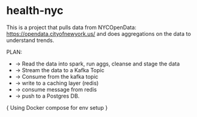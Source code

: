 # health-nyc

This is a project that pulls data from NYCOpenData: https://opendata.cityofnewyork.us/ and does aggregations on the data to understand trends. 

PLAN:

* -> Read the data into spark, run aggs, cleanse and stage the data
* -> Stream the data to a Kafka Topic
* -> Consume from the kafka topic
* -> write to a caching layer (redis)
* -> consume message from redis
* -> push to a Postgres DB.

{ Using Docker compose for env setup }
